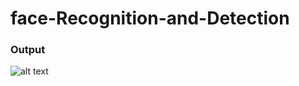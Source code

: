# face-Recognition-and-Detection
### Output

![alt text](https://github.com/harshitahluwalia7895/face-Recognition-and-Detection/blob/master/output.PNG)

